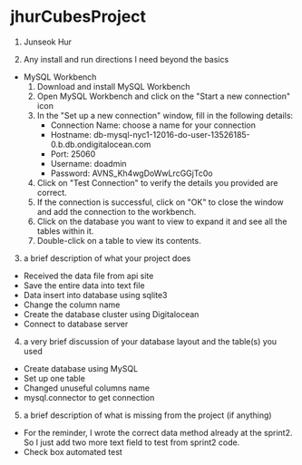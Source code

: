 # jhurCubesProject

1. Junseok Hur

2. Any install and run directions I need beyond the basics
- MySQL Workbench
  1. Download and install MySQL Workbench
  2. Open MySQL Workbench and click on the "Start a new connection" icon
  3. In the "Set up a new connection" window, fill in the following details:
     - Connection Name: choose a name for your connection
     - Hostname: db-mysql-nyc1-12016-do-user-13526185-0.b.db.ondigitalocean.com
     - Port: 25060
     - Username: doadmin
     - Password: AVNS_Kh4wgDoWwLrcGGjTc0o
  4. Click on "Test Connection" to verify the details you provided are correct.
  5. If the connection is successful, click on "OK" to close the window and add the connection to the workbench.
  6. Click on the database you want to view to expand it and see all the tables within it.
  7. Double-click on a table to view its contents.

3. a brief description of what your project does
- Received the data file from api site
- Save the entire data into text file
- Data insert into database using sqlite3
- Change the column name
- Create the database cluster using Digitalocean
- Connect to database server

4. a very brief discussion of your database layout and the table(s) you used
- Create database using MySQL
- Set up one table
- Changed unuseful columns name
- mysql.connector to get connection

5. a brief description of what is missing from the project (if anything)
- For the reminder, I wrote the correct data method already at the sprint2. So I just add two more text field to test from sprint2 code.
- Check box automated test
